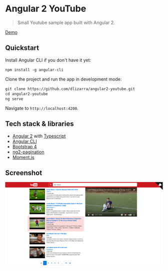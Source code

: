 # Angular 2 YouTube

> Small Youtube sample app built with Angular 2.

[Demo](http://dlizarra.github.io/angular2-youtube)

## Quickstart
Install Angular CLI if you don't have it yet:

	npm install -g angular-cli

Clone the project and run the app in development mode:

	git clone https://github.com/dlizarra/angular2-youtube.git
	cd angular2-youtube
	ng serve
	
Navigate to `http://localhost:4200`.

## Tech stack & libraries
- [Angular 2](https://angular.io/) with [Typescript](https://www.typescriptlang.org/)
- [Angular CLI](https://cli.angular.io/)
- [Bootstrap 4](http://v4-alpha.getbootstrap.com/)
- [ng2-pagination](http://michaelbromley.github.io/ng2-pagination/)
- [Moment.js](http://momentjs.com/)

## Screenshot

<img src=public/assets/screenshot.png width=800>